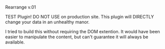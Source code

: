 Rearrange
v.01

TEST Plugin! DO NOT USE on production site.
This plugin will DIRECTLY change your data in an unhealthy manor.

I tried to build this without requiring the DOM extention. It would have
been easier to manipulate the content, but can't guarantee it will always
be available.

